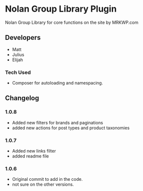 # Nolan Group Library Plugin
Nolan Group Library for core functions on the site by MRKWP.com

## Developers
- Matt
- Julius
- Elijah

### Tech Used
- Composer for autoloading and namespacing.
  
## Changelog

### 1.0.8
- Added new filters for brands and paginations
- added new actions for post types and product taxonomies

### 1.0.7
- Added new links filter
- added readme file

### 1.0.6
- Original commit to add in the code.
- not sure on the other versions.